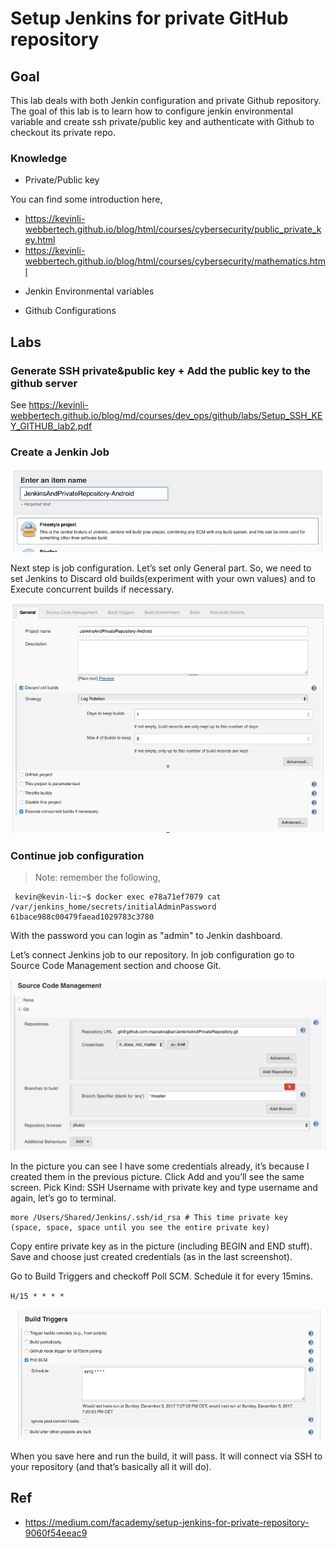 # Setup Jenkins for private GitHub repository

## Goal

This lab deals with both Jenkin configuration and private Github repository.
The goal of this lab is to learn how to configure jenkin environmental variable and create
ssh private/public key and authenticate with Github to checkout its private repo.

### Knowledge

* Private/Public key

You can find some introduction here,

- https://kevinli-webbertech.github.io/blog/html/courses/cybersecurity/public_private_key.html
- https://kevinli-webbertech.github.io/blog/html/courses/cybersecurity/mathematics.html

* Jenkin Environmental variables

* Github Configurations

## Labs

### Generate SSH private&public key + Add the public key to the github server

See https://kevinli-webbertech.github.io/blog/md/courses/dev_ops/github/labs/Setup_SSH_KEY_GITHUB_lab2.pdf

### Create a Jenkin Job

![jenkin_repo.png](../../../../images/dev_ops/github/jenkin_repo.png)

Next step is job configuration. Let’s set only General part. So, we need to set Jenkins to Discard old builds(experiment with your own values) and to Execute concurrent builds if necessary.

![jenkin_configuration.png](../../../../images/dev_ops/github/jenkin_configuration.png)


### Continue job configuration

>Note: remember the following,

```commandline
 kevin@kevin-li:~$ docker exec e78a71ef7079 cat /var/jenkins_home/secrets/initialAdminPassword
61bace988c00479faead1029783c3780
```

With the password you can login as "admin" to Jenkin dashboard.

Let’s connect Jenkins job to our repository. In job configuration go to Source Code Management section and choose Git.


![git_credential.png](../../../../images/dev_ops/github/git_credential.png)

In the picture you can see I have some credentials already, it’s because I created them in the previous picture. Click Add and you’ll see the same screen. Pick Kind: SSH Username with private key and type username and again, let’s go to terminal.

```commandline
more /Users/Shared/Jenkins/.ssh/id_rsa # This time private key
(space, space, space until you see the entire private key)
```

Copy entire private key as in the picture (including BEGIN and END stuff). Save and choose just created credentials (as in the last screenshot).

Go to Build Triggers and checkoff Poll SCM. Schedule it for every 15mins.

`H/15 * * * *`

![build_trigger.png](../../../../images/dev_ops/github/build_trigger.png)

When you save here and run the build, it will pass. It will connect via SSH to your repository (and that’s basically all it will do).

## Ref

- https://medium.com/facademy/setup-jenkins-for-private-repository-9060f54eeac9
